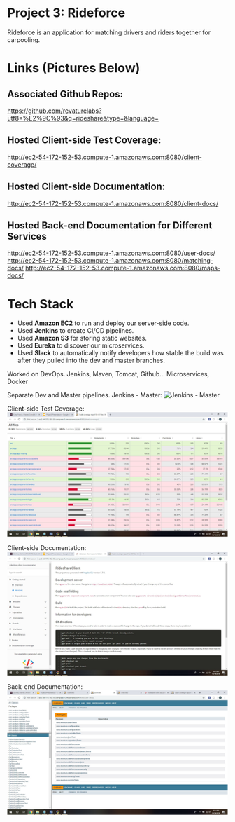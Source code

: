 # Project 3: Rideforce
Rideforce is an application for matching drivers and riders together for carpooling.

# Links (Pictures Below)
## Associated Github Repos:
https://github.com/revaturelabs?utf8=%E2%9C%93&q=rideshare&type=&language=

## Hosted Client-side Test Coverage: 
http://ec2-54-172-152-53.compute-1.amazonaws.com:8080/client-coverage/

## Hosted Client-side Documentation:
http://ec2-54-172-152-53.compute-1.amazonaws.com:8080/client-docs/

## Hosted Back-end Documentation for Different Services
http://ec2-54-172-152-53.compute-1.amazonaws.com:8080/user-docs/
http://ec2-54-172-152-53.compute-1.amazonaws.com:8080/matching-docs/
http://ec2-54-172-152-53.compute-1.amazonaws.com:8080/maps-docs/

# Tech Stack
 + Used __Amazon EC2__ to run and deploy our server-side code.
 + Used __Jenkins__ to create CI/CD pipelines.
 + Used __Amazon S3__ for storing static websites.
 + Used __Eureka__ to discover our microservices.
 + Used __Slack__ to automatically notify developers how stable the build was after they pulled into 
the dev and master branches.

Worked on DevOps. Jenkins, Maven, Tomcat, Github...
Microservices, Docker

Separate Dev and Master pipelines.
Jenkins - Master:
![Jenkins - Master](JenkinsMaster.jpg)

Client-side Test Coverage:
![Client-side Test Coverage](ClientTestCoverage.jpg)

Client-side Documentation:
![Client-side Documentation](ClientDocumentation.jpg)

Back-end Documentation:
![Back-end Documentation](BackendDocumentation.jpg)
